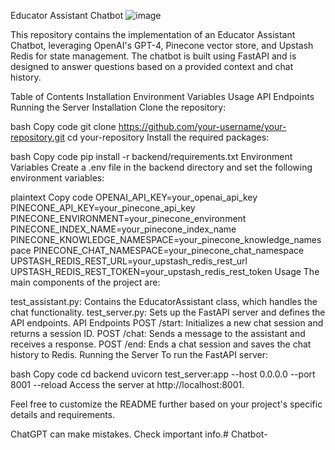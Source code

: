 Educator Assistant Chatbot
![image](https://github.com/nabihsabeh85/Chatbot-/assets/88686841/6588ecd0-5db5-486f-80e4-fe6d099cb682)

This repository contains the implementation of an Educator Assistant Chatbot, leveraging OpenAI's GPT-4, Pinecone vector store, and Upstash Redis for state management. The chatbot is built using FastAPI and is designed to answer questions based on a provided context and chat history.

Table of Contents
Installation
Environment Variables
Usage
API Endpoints
Running the Server
Installation
Clone the repository:

bash
Copy code
git clone https://github.com/your-username/your-repository.git
cd your-repository
Install the required packages:

bash
Copy code
pip install -r backend/requirements.txt
Environment Variables
Create a .env file in the backend directory and set the following environment variables:

plaintext
Copy code
OPENAI_API_KEY=your_openai_api_key
PINECONE_API_KEY=your_pinecone_api_key
PINECONE_ENVIRONMENT=your_pinecone_environment
PINECONE_INDEX_NAME=your_pinecone_index_name
PINECONE_KNOWLEDGE_NAMESPACE=your_pinecone_knowledge_namespace
PINECONE_CHAT_NAMESPACE=your_pinecone_chat_namespace
UPSTASH_REDIS_REST_URL=your_upstash_redis_rest_url
UPSTASH_REDIS_REST_TOKEN=your_upstash_redis_rest_token
Usage
The main components of the project are:

test_assistant.py: Contains the EducatorAssistant class, which handles the chat functionality.
test_server.py: Sets up the FastAPI server and defines the API endpoints.
API Endpoints
POST /start: Initializes a new chat session and returns a session ID.
POST /chat: Sends a message to the assistant and receives a response.
POST /end: Ends a chat session and saves the chat history to Redis.
Running the Server
To run the FastAPI server:

bash
Copy code
cd backend
uvicorn test_server:app --host 0.0.0.0 --port 8001 --reload
Access the server at http://localhost:8001.

Feel free to customize the README further based on your project's specific details and requirements.










ChatGPT can make mistakes. Check important info.# Chatbot-
